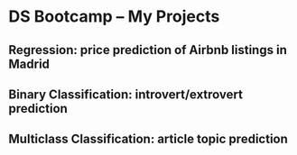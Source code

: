 # DS Bootcamp – My Projects


## Regression: price prediction of Airbnb listings in Madrid ##


## Binary Classification: introvert/extrovert prediction ##


## Multiclass Classification: article topic prediction ##
